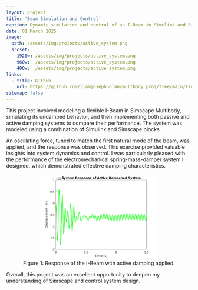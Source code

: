 ```yaml
---
layout: project
title: 'Beam Simulation and Control'
caption: Dynamic simulation and control of an I-Beam in Simulink and Simscape Multibody  
date: 01 March 2025 
image: 
  path: /assets/img/projects/active_system.png
  srcset: 
    1920w: /assets/img/projects/active_system.png
    960w:  /assets/img/projects/active_system.png
    480w:  /assets/img/projects/active_system.png
links:
  - title: Github
    url: https://github.com/liamjosephnolan/multbody_proj/tree/main/Final_Project
sitemap: false
---
```


This project involved modeling a flexible I-Beam in Simscape Multibody, simulating its undamped behavior, and then implementing both passive and active damping systems to compare their performance. The system was modeled using a combination of Simulink and Simscape blocks. 

An oscillating force, tuned to match the first natural mode of the beam, was applied, and the response was observed. This exercise provided valuable insights into system dynamics and control. I was particularly pleased with the performance of the electromechanical spring-mass-damper system I designed, which demonstrated effective damping characteristics.

<div style="text-align: center;">
  <figure>
    <img src="/assets/img/projects/active_dampened_response.png" alt="Active Damped Response" title="Active Damped Response" style="width: 75%;">
    <figcaption>Figure 1: Response of the I-Beam with active damping applied.</figcaption>
  </figure>
</div>

Overall, this project was an excellent opportunity to deepen my understanding of Simscape and control system design.

